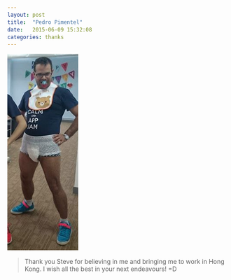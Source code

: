 ```yaml
---
layout: post
title:  "Pedro Pimentel"
date:   2015-06-09 15:32:08
categories: thanks
---
```


![photo](/images/pedro.png)

> Thank you Steve for believing in me and bringing me to work in Hong Kong.
> I wish all the best in your next endeavours!
> =D

